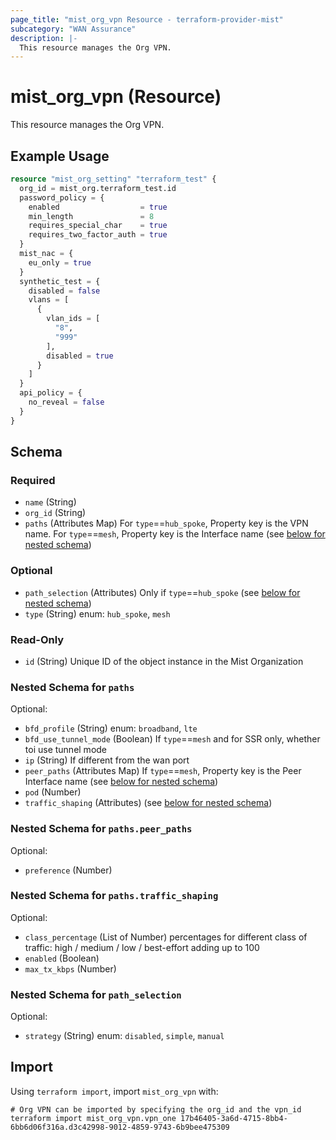```yaml
---
page_title: "mist_org_vpn Resource - terraform-provider-mist"
subcategory: "WAN Assurance"
description: |-
  This resource manages the Org VPN.
---
```


# mist_org_vpn (Resource)

This resource manages the Org VPN.


## Example Usage

```terraform
resource "mist_org_setting" "terraform_test" {
  org_id = mist_org.terraform_test.id
  password_policy = {
    enabled                  = true
    min_length               = 8
    requires_special_char    = true
    requires_two_factor_auth = true
  }
  mist_nac = {
    eu_only = true
  }
  synthetic_test = {
    disabled = false
    vlans = [
      {
        vlan_ids = [
          "8",
          "999"
        ],
        disabled = true
      }
    ]
  }
  api_policy = {
    no_reveal = false
  }
}
```

<!-- schema generated by tfplugindocs -->
## Schema

### Required

- `name` (String)
- `org_id` (String)
- `paths` (Attributes Map) For `type`==`hub_spoke`, Property key is the VPN name. For `type`==`mesh`, Property key is the Interface name (see [below for nested schema](#nestedatt--paths))

### Optional

- `path_selection` (Attributes) Only if `type`==`hub_spoke` (see [below for nested schema](#nestedatt--path_selection))
- `type` (String) enum: `hub_spoke`, `mesh`

### Read-Only

- `id` (String) Unique ID of the object instance in the Mist Organization

<a id="nestedatt--paths"></a>
### Nested Schema for `paths`

Optional:

- `bfd_profile` (String) enum: `broadband`, `lte`
- `bfd_use_tunnel_mode` (Boolean) If `type`==`mesh` and for SSR only, whether toi use tunnel mode
- `ip` (String) If different from the wan port
- `peer_paths` (Attributes Map) If `type`==`mesh`, Property key is the Peer Interface name (see [below for nested schema](#nestedatt--paths--peer_paths))
- `pod` (Number)
- `traffic_shaping` (Attributes) (see [below for nested schema](#nestedatt--paths--traffic_shaping))

<a id="nestedatt--paths--peer_paths"></a>
### Nested Schema for `paths.peer_paths`

Optional:

- `preference` (Number)


<a id="nestedatt--paths--traffic_shaping"></a>
### Nested Schema for `paths.traffic_shaping`

Optional:

- `class_percentage` (List of Number) percentages for different class of traffic: high / medium / low / best-effort adding up to 100
- `enabled` (Boolean)
- `max_tx_kbps` (Number)



<a id="nestedatt--path_selection"></a>
### Nested Schema for `path_selection`

Optional:

- `strategy` (String) enum: `disabled`, `simple`, `manual`



## Import
Using `terraform import`, import `mist_org_vpn` with:
```shell
# Org VPN can be imported by specifying the org_id and the vpn_id
terraform import mist_org_vpn.vpn_one 17b46405-3a6d-4715-8bb4-6bb6d06f316a.d3c42998-9012-4859-9743-6b9bee475309
```